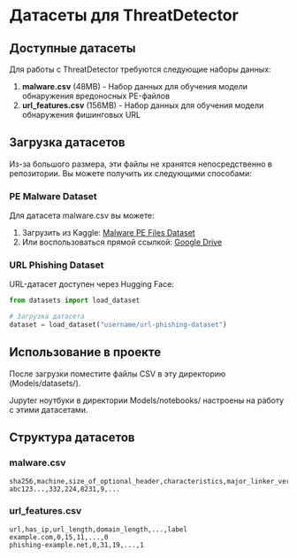 # Датасеты для ThreatDetector

## Доступные датасеты

Для работы с ThreatDetector требуются следующие наборы данных:

1. **malware.csv** (48MB) - Набор данных для обучения модели обнаружения вредоносных PE-файлов
2. **url_features.csv** (156MB) - Набор данных для обучения модели обнаружения фишинговых URL

## Загрузка датасетов

Из-за большого размера, эти файлы не хранятся непосредственно в репозитории. Вы можете получить их следующими способами:

### PE Malware Dataset

Для датасета malware.csv вы можете:

1. Загрузить из Kaggle: [Malware PE Files Dataset](https://www.kaggle.com/datasets/example/malware-pe-files)
2. Или воспользоваться прямой ссылкой: [Google Drive](https://drive.google.com/file/d/...)

### URL Phishing Dataset

URL-датасет доступен через Hugging Face:

```python
from datasets import load_dataset

# Загрузка датасета
dataset = load_dataset("username/url-phishing-dataset")
```

## Использование в проекте

После загрузки поместите файлы CSV в эту директорию (Models/datasets/).

Jupyter ноутбуки в директории Models/notebooks/ настроены на работу с этими датасетами.

## Структура датасетов

### malware.csv

```
sha256,machine,size_of_optional_header,characteristics,major_linker_version,...
abc123...,332,224,8231,9,...
```

### url_features.csv

```
url,has_ip,url_length,domain_length,...,label
example.com,0,15,11,...,0
phishing-example.net,0,31,19,...,1
```
